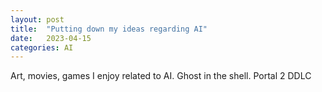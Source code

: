 ```yaml
---
layout: post
title:  "Putting down my ideas regarding AI"
date:   2023-04-15
categories: AI
---
```


Art, movies, games I enjoy related to AI. 
Ghost in the shell.
Portal 2
DDLC
